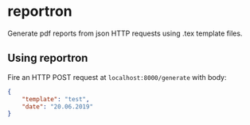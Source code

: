 # reportron
Generate pdf reports from json HTTP requests using .tex template files.


## Using reportron

Fire an HTTP POST request at `localhost:8000/generate` with body: 
```json
{
    "template": "test",
    "date": "20.06.2019"
}
```
